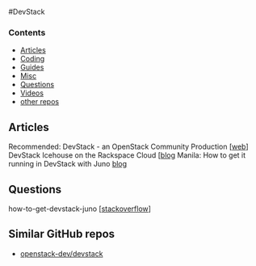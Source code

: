 #DevStack

### Contents

* [Articles](#articles)
* [Coding](#coding)
* [Guides](#guides)
* [Misc](#misc)
* [Questions](#questions)
* [Videos](#videos)
* [other repos](#similar-github-repos)


## Articles

Recommended: DevStack - an OpenStack Community Production [[web][a_sy]]
DevStack Icehouse on the Rackspace Cloud [[blog][a_bb]
Manila: How to get it running in DevStack with Juno [blog][a_cd]

[a_cd]: http://netapp.github.io/openstack/2014/08/15/manila-devstack/
[a_bb]: http://blog.phymata.com/2014/04/18/devstack-icehouse-on-the-rackspace-cloud/
[a_sy]: http://docs.openstack.org/developer/devstack/

## Questions

how-to-get-devstack-juno [[stackoverflow][jp]]

[jp]: http://stackoverflow.com/questions/27290469/how-to-get-devstack-juno

## Similar GitHub repos

* [openstack-dev/devstack](https://github.com/openstack-dev/devstack)
